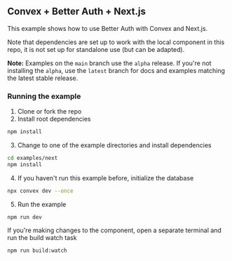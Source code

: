 ## Convex + Better Auth + Next.js

This example shows how to use Better Auth with Convex and Next.js.

Note that dependencies are set up to work with the local component in this repo,
it is not set up for standalone use (but can be adapted).

**Note:** Examples on the `main` branch use the `alpha` release. If you're not
installing the `alpha`, use the `latest` branch for docs and examples matching
the latest stable release.

### Running the example

1. Clone or fork the repo
2. Install root dependencies

```bash
npm install
```

3. Change to one of the example directories and install dependencies

```bash
cd examples/next
npm install
```

4. If you haven't run this example before, initialize the database

```bash
npx convex dev --once
```

5. Run the example

```bash
npm run dev
```

If you're making changes to the component, open a separate terminal
and run the build watch task

```bash
npm run build:watch
```
